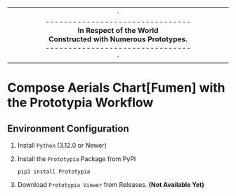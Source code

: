 <table align="center"><tr><td align="center" width="9999">
·<br />
--------------------------------<br />
<b>In Respect of the World<br />
Constructed with Numerous Prototypes.</b><br />
--------------------------------<br />·
</td></tr></table>

   

# Compose Aerials Chart[Fumen] with the Prototypia Workflow

## Environment Configuration

1. Install `Python` (3.12.0 or Newer)

2. Install the `Prototypia` Package from PyPI
   
   ```shell
   pip3 install Prototypia
   ```

3. Download `Prototypia Viewer` from Releases.  **(Not Available Yet)**  

